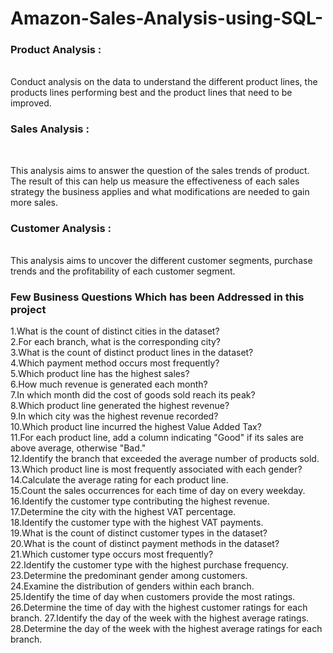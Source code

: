 # Amazon-Sales-Analysis-using-SQL-

<h3> Product Analysis :</h3> <br>
Conduct analysis on the data to understand the different product lines, the products lines performing best and the product lines that need to be improved.

<h3>Sales Analysis :</h3> <br>

This analysis aims to answer the question of the sales trends of product. The result of this can help us measure the effectiveness of each sales strategy the business applies and what modifications are needed to gain more sales.

<h3>Customer Analysis :</h3> <br>
This analysis aims to uncover the different customer segments, purchase trends and the profitability of each customer segment.


<h3> Few Business Questions Which has been Addressed in this project </h3>

1.What is the count of distinct cities in the dataset?<br>
2.For each branch, what is the corresponding city?<br>
3.What is the count of distinct product lines in the dataset?<br>
4.Which payment method occurs most frequently?<br>
5.Which product line has the highest sales?<br>
6.How much revenue is generated each month?<br>
7.In which month did the cost of goods sold reach its peak?<br>
8.Which product line generated the highest revenue?<br>
9.In which city was the highest revenue recorded?<br>
10.Which product line incurred the highest Value Added Tax?<br>
11.For each product line, add a column indicating "Good" if its sales are above average, otherwise "Bad."<br>
12.Identify the branch that exceeded the average number of products sold.<br>
13.Which product line is most frequently associated with each gender?<br>
14.Calculate the average rating for each product line.<br>
15.Count the sales occurrences for each time of day on every weekday.<br>
16.Identify the customer type contributing the highest revenue.<br>
17.Determine the city with the highest VAT percentage.<br>
18.Identify the customer type with the highest VAT payments.<br>
19.What is the count of distinct customer types in the dataset?<br>
20.What is the count of distinct payment methods in the dataset?<br>
21.Which customer type occurs most frequently?<br>
22.Identify the customer type with the highest purchase frequency.<br>
23.Determine the predominant gender among customers.<br>
24.Examine the distribution of genders within each branch.<br>
25.Identify the time of day when customers provide the most ratings.
26.Determine the time of day with the highest customer ratings for each branch.
27.Identify the day of the week with the highest average ratings.
28.Determine the day of the week with the highest average ratings for each branch.


